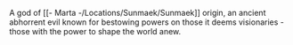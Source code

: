 A god of [[- Marta -/Locations/Sunmaek/Sunmaek]] origin, an ancient abhorrent evil known for bestowing powers on those it deems visionaries - those with the power to shape the world anew.